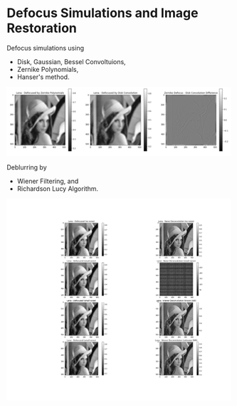 # Defocus Simulations and Image Restoration
Defocus simulations using 
- Disk, Gaussian, Bessel Convoltuions,
- Zernike Polynomials, 
- Hanser's method. 

![Disk Comparison](https://github.com/emirkonuk/defocus_deblurring/blob/master/imgs/zernike_hanser_disk_difference.png)

Deblurring by 
- Wiener Filtering, and 
- Richardson Lucy Algorithm.

![Wiener Comparison](https://github.com/emirkonuk/defocus_deblurring/blob/master/imgs/wiener_comparison.png)
